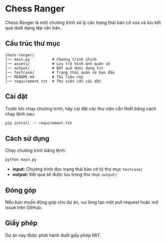 # Chess Ranger

Chess Ranger là một chương trình xử lý các trạng thái bàn cờ vua và lưu kết quả dưới dạng tệp văn bản.

## Cấu trúc thư mục

```
chess-ranger/
│── main.py          # Chương trình chính
│── assets/          # Lưu trữ hình ảnh quân cờ
│── output/          # Kết quả dưới dạng txt
│── testcase/        # Trạng thái quân cờ ban đầu
│── README.md        # Tài liệu này
│── requirement.txt  # Thư viện cần cài đặt
```

## Cài đặt

Trước khi chạy chương trình, hãy cài đặt các thư viện cần thiết bằng cách chạy lệnh sau:

```bash
pip install -r requirement.txt
```

## Cách sử dụng

Chạy chương trình bằng lệnh:

```bash
python main.py
```

- **input:** Chương trình đọc trạng thái bàn cờ từ thư mục `testcase/`
- **output:** Kết quả sẽ được lưu trong thư mục `output/`

## Đóng góp
Nếu bạn muốn đóng góp cho dự án, vui lòng tạo một pull request hoặc mở issue trên GitHub.

## Giấy phép
Dự án này được phát hành dưới giấy phép MIT.

